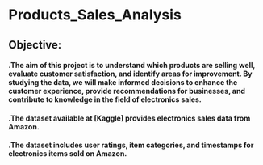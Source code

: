 # Products_Sales_Analysis

## Objective:

#### .The aim of this project is to understand which products are selling well, evaluate customer satisfaction, and identify areas for improvement. By studying the data, we will make informed decisions to enhance the customer experience, provide recommendations for businesses, and contribute to knowledge in the field of electronics sales.
#### .The dataset available at [Kaggle] provides electronics sales data from Amazon.
#### .The dataset includes user ratings, item categories, and timestamps for electronics items sold on Amazon.
